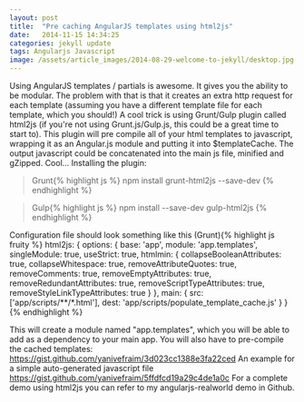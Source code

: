 ```yaml
---
layout: post
title:  "Pre caching AngularJS templates using html2js"
date:   2014-11-15 14:34:25
categories: jekyll update
tags: Angularjs Javascript
image: /assets/article_images/2014-08-29-welcome-to-jekyll/desktop.jpg
---
```


Using AngularJS templates / partials is awesome. It gives you the ability to be modular. The problem with that is that it creates an extra http request for each template (assuming you have a different template file for each template, which you should!) A cool trick is using Grunt/Gulp plugin called html2js (if you're not using Grunt.js/Gulp.js, this could be a great time to start to). This plugin will pre compile all of your html templates to javascript, wrapping it as an Angular.js module and putting it into $templateCache. The output javascript could be concatenated into the main js file, minified and gZipped. Cool... Installing the plugin: 


>Grunt{% highlight js %}
npm install grunt-html2js --save-dev
{% endhighlight %}

>Gulp{% highlight js %}
npm install --save-dev gulp-html2js
{% endhighlight %}

Configuration file should look something like this (Grunt){% highlight js fruity %}
html2js: {
  options: {
    base: 'app',
    module: 'app.templates',
    singleModule: true,
    useStrict: true,
    htmlmin: {
      collapseBooleanAttributes: true,
      collapseWhitespace: true,
      removeAttributeQuotes: true,
      removeComments: true,
      removeEmptyAttributes: true,
      removeRedundantAttributes: true,
      removeScriptTypeAttributes: true,
      removeStyleLinkTypeAttributes: true
    }
  },
  main: {
    src: ['app/scripts/**/*.html'],
    dest: 'app/scripts/populate_template_cache.js'
  }
}
{% endhighlight %}

This will create a module named "app.templates", which you will be able to add as a dependency to your main app. You will also have to pre-compile the cached templates: 
https://gist.github.com/yanivefraim/3d023cc1388e3fa22ced 
An example for a simple auto-generated javascript file https://gist.github.com/yanivefraim/5ffdfcd19a29c4de1a0c For a complete demo using html2js you can refer to my angularjs-realworld demo in Github.


[jekyll]:      http://jekyllrb.com
[jekyll-gh]:   https://github.com/jekyll/jekyll
[jekyll-help]: https://github.com/jekyll/jekyll-help
